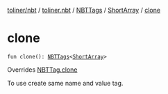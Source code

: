 [toliner/nbt](../../../index.md) / [toliner.nbt](../../index.md) / [NBTTags](../index.md) / [ShortArray](index.md) / [clone](./clone.md)

# clone

`fun clone(): `[`NBTTags`](../index.md)`<`[`ShortArray`](https://kotlinlang.org/api/latest/jvm/stdlib/kotlin/-short-array/index.html)`>`

Overrides [NBTTag.clone](../../-n-b-t-tag/clone.md)

To use create same name and value tag.

